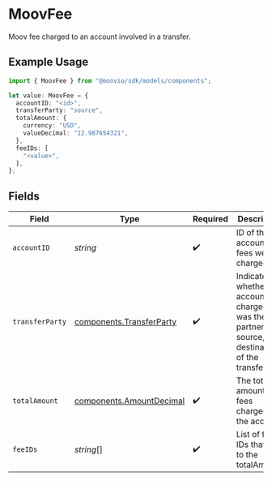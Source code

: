 # MoovFee

Moov fee charged to an account involved in a transfer.

## Example Usage

```typescript
import { MoovFee } from "@moovio/sdk/models/components";

let value: MoovFee = {
  accountID: "<id>",
  transferParty: "source",
  totalAmount: {
    currency: "USD",
    valueDecimal: "12.987654321",
  },
  feeIDs: [
    "<value>",
  ],
};
```

## Fields

| Field                                                                                          | Type                                                                                           | Required                                                                                       | Description                                                                                    |
| ---------------------------------------------------------------------------------------------- | ---------------------------------------------------------------------------------------------- | ---------------------------------------------------------------------------------------------- | ---------------------------------------------------------------------------------------------- |
| `accountID`                                                                                    | *string*                                                                                       | :heavy_check_mark:                                                                             | ID of the account that fees were charged to.                                                   |
| `transferParty`                                                                                | [components.TransferParty](../../models/components/transferparty.md)                           | :heavy_check_mark:                                                                             | Indicates whether the account charged was the partner, source, or destination of the transfer. |
| `totalAmount`                                                                                  | [components.AmountDecimal](../../models/components/amountdecimal.md)                           | :heavy_check_mark:                                                                             | The total amount of fees charged to the account.                                               |
| `feeIDs`                                                                                       | *string*[]                                                                                     | :heavy_check_mark:                                                                             | List of fee IDs that sum to the totalAmount.                                                   |